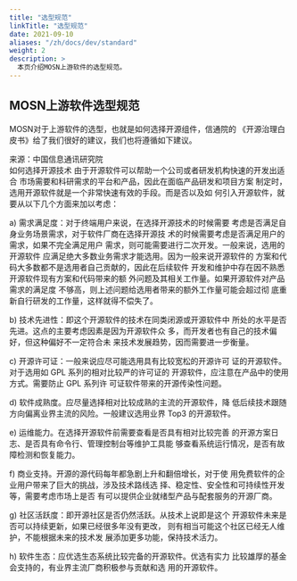 ```yaml
---
title: "选型规范"
linkTitle: "选型规范"
date: 2021-09-10
aliases: "/zh/docs/dev/standard"
weight: 2
description: >
  本页介绍MOSN上游软件的选型规范。
---
```


## MOSN上游软件选型规范
MOSN对于上游软件的选型，也就是如何选择开源组件，信通院的
《开源治理白皮书》给了我们很好的建议，我们也将遵循如下建议。

来源：中国信息通讯研究院   
如何选择开源技术
由于开源软件可以帮助一个公司或者研发机构快速的开发出适合
市场需要和科研需求的平台和产品，因此在面临产品研发和项目方案
制定时，选用开源软件就是一个非常快速有效的手段。而是否以及如
何引入开源软件，就要从以下几个方面来加以考虑：

a) 需求满足度：对于终端用户来说，在选择开源技术的时候需要
考虑是否满足自身业务场景需求，对于软件厂商在选择开源技
术的时候需要考虑是否满足用户的需求，如果不完全满足用户
需求，则可能需要进行二次开发。一般来说，选用的开源软件
应满足绝大多数业务需求才能选用。因为一般来说开源软件的
方案和代码大多数都不是选用者自己贡献的，因此在后续软件
开发和维护中存在因不熟悉开源软件现有方案和代码带来的额
外问题及其相关工作量。如果开源软件对产品需求的满足度
不够高，则上述问题给选用者带来的额外工作量可能会超过彻
底重新自行研发的工作量，这样就得不偿失了。

b) 技术先进性：即这个开源软件的技术在同类闭源或开源软件中
所处的水平是否先进。这点的主要考虑因素是因为开源软件众
多，而开发者也有自己的技术偏好，但这种偏好不一定符合未
来技术发展趋势，因而需要进一步衡量。

c) 开源许可证：一般来说应尽可能选用具有比较宽松的开源许可
证的开源软件。对于选用如 GPL 系列的相对比较严的许可证的
开源软件，应注意在产品中的使用方式。需要防止 GPL 系列许
可证软件带来的开源传染性问题。

d) 软件成熟度。应尽量选择相对比较成熟的主流的开源软件，降
低后续技术跟随方向偏离业界主流的风险。一般建议选用业界
Top3 的开源软件。

e) 运维能力。在选择开源软件前需要查看是否具有相对比较完善
的开源方案日志、是否具有命令行、管理控制台等维护工具能
够查看系统运行情况，是否有故障检测和恢复能力。

f) 商业支持。开源的源代码每年都急剧上升和翻倍增长，对于使
用免费软件的企业用户带来了巨大的挑战，涉及技术路线选
择、稳定性、安全性和可持续性开发等，需要考虑市场上是否
有可以提供企业就绪型产品与配套服务的开源厂商。

g) 社区活跃度：即开源社区是否仍然活跃。从技术上说即是这个
开源软件未来是否可以持续更新，如果已经很多年没有更改，
则有相当可能这个社区已经无人维护，不能根据未来的技术发
展添加更多功能，保持技术活力。

h) 软件生态：应优选生态系统比较完备的开源软件。优选有实力
比较雄厚的基金会支持的，有业界主流厂商积极参与贡献和选
用的开源软件。
